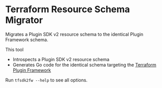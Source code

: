 # Terraform Resource Schema Migrator

Migrates a Plugin SDK v2 resource schema to the identical Plugin Framework schema.

This tool

* Introspects a Plugin SDK v2 resource schema
* Generates Go code for the identical schema targeting the [Terraform Plugin Framework](https://github.com/hashicorp/terraform-plugin-framework)

Run `tfsdk2fw --help` to see all options.
